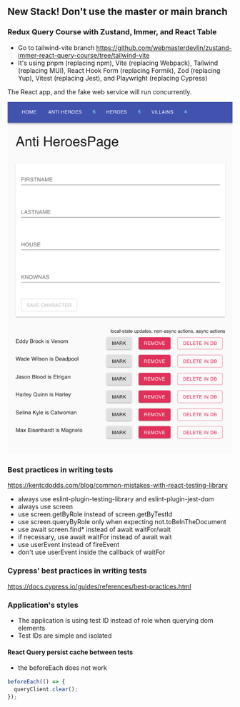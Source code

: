 ## New Stack! Don't use the master or main branch

### Redux Query Course with Zustand, Immer, and React Table

- Go to tailwind-vite branch https://github.com/webmasterdevlin/zustand-immer-react-query-course/tree/tailwind-vite
- It's using pnpm (replacing npm), Vite (replacing Webpack), Tailwind (replacing MUI), React Hook Form (replacing Formik), Zod (replacing Yup), Vitest (replacing Jest), and Playwright (replacing Cypress)

The React app, and the fake web service will run concurrently.

![screenshot](./screenshot.png)

### Best practices in writing tests

https://kentcdodds.com/blog/common-mistakes-with-react-testing-library

- always use eslint-plugin-testing-library and eslint-plugin-jest-dom
- always use screen
- use screen.getByRole instead of screen.getByTestId
- use screen.queryByRole only when expecting not.toBeInTheDocument
- use await screen.find\* instead of await waitFor/wait
- if necessary, use await waitFor instead of await wait
- use userEvent instead of fireEvent
- don't use userEvent inside the callback of waitFor

### Cypress' best practices in writing tests

https://docs.cypress.io/guides/references/best-practices.html

### Application's styles

- The application is using test ID instead of role when querying dom elements
- Test IDs are simple and isolated

#### React Query persist cache between tests

- the beforeEach does not work

```ts
beforeEach(() => {
  queryClient.clear();
});
```

